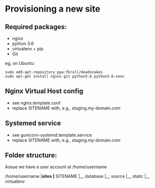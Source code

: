 Provisioning a new site
=======================

## Required packages:

* nginx
* python 3.6
* virtualenv + pip
* Git

eg, on Ubuntu:
	
	sudo add-apt-repository ppa:fkrull/deadsnakes
	sudo apt-get install nginx git python3.6 python3.6-venv

## Nginx Virtual Host config

* see nginx.template.conf
* replace SITENAME with, e.g., staging.my-domain.com

## Systemed service

* see gunicorn-systemd.template.service
* replace SITENAME with, e.g., staging.my-domain.com

## Folder structure:
Assue we have a user account at /home/username

/home/username
|__sites
    |__ SITENAME
           |__ database
	   |__ source
	   |__ static
	   |__ virtualenv
